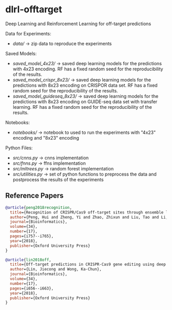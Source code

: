 # dlrl-offtarget

Deep Learning and Reinforcement Learning for off-target predictions <br>

Data for Experiments: <br>
- *data/* -> zip data to reproduce the experiments

Saved Models: <br>
- *saved_model_4x23/* -> saved deep learning models for the predictions with 4x23 encoding. RF has a fixed random seed for the reproducibility of the results.
- *saved_model_crispr_8x23/* -> saved deep learning models for the predictions with 8x23 encoding on CRISPOR data set. RF has a fixed random seed for the reproducibility of the results.
- *saved_model_guideseq_8x23/* -> saved deep learning models for the predictions with 8x23 encoding on GUIDE-seq data set with transfer learning. RF has a fixed random seed for the reproducibility of the results.

Notebooks: <br>
- *notebooks/* -> notebook to used to run the experiments with "4x23" encoding and "8x23" encoding

Python Files: <br>
- *src/cnns.py* -> cnns implementation
- *src/fnns.py* -> ffns implementation
- *src/mltrees.py* -> random forest implementation
- *src/utilities.py* -> set of python functions to preprocess the data and postprocess the results of the experiments

## Reference Papers

```bibtex
@article{peng2018recognition,
  title={Recognition of CRISPR/Cas9 off-target sites through ensemble learning of uneven mismatch distributions},
  author={Peng, Hui and Zheng, Yi and Zhao, Zhixun and Liu, Tao and Li, Jinyan},
  journal={Bioinformatics},
  volume={34},
  number={17},
  pages={i757--i765},
  year={2018},
  publisher={Oxford University Press}
}
```

```bibtex
@article{lin2018off,
  title={Off-target predictions in CRISPR-Cas9 gene editing using deep learning},
  author={Lin, Jiecong and Wong, Ka-Chun},
  journal={Bioinformatics},
  volume={34},
  number={17},
  pages={i656--i663},
  year={2018},
  publisher={Oxford University Press}
}
```
